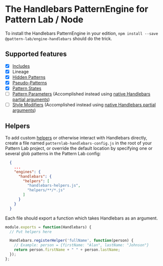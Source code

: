 # The Handlebars PatternEngine for Pattern Lab / Node

To install the Handlebars PatternEngine in your edition, `npm install --save @pattern-lab/engine-handlebars` should do the trick.

## Supported features

* [x] [Includes](http://patternlab.io/docs/pattern-including.html)
* [x] Lineage
* [x] [Hidden Patterns](http://patternlab.io/docs/pattern-hiding.html)
* [x] [Pseudo-Patterns](http://patternlab.io/docs/pattern-pseudo-patterns.html)
* [x] [Pattern States](http://patternlab.io/docs/pattern-states.html)
* [ ] [Pattern Parameters](http://patternlab.io/docs/pattern-parameters.html) (Accomplished instead using [native Handlebars partial arguments](http://handlebarsjs.com/partials.html))
* [ ] [Style Modifiers](http://patternlab.io/docs/pattern-stylemodifier.html) (Accomplished instead using [native Handlebars partial arguments](http://handlebarsjs.com/partials.html))

## Helpers

To add custom [helpers](http://handlebarsjs.com/#helpers) or otherwise interact with Handlebars directly, create a file named `patternlab-handlebars-config.js` in the root of your Pattern Lab project, or override the default location by specifying one or several glob patterns in the Pattern Lab config:

```json
  {
    ...
    "engines": {
      "handlebars": {
        "helpers": [
          "handlebars-helpers.js",
          "helpers/**/*.js"
        ]
      }
    }
  }
```

Each file should export a function which takes Handlebars as an argument.

```js
module.exports = function(Handlebars) {
  // Put helpers here

  Handlebars.registerHelper('fullName', function(person) {
    // Example: person = {firstName: "Alan", lastName: "Johnson"}
    return person.firstName + " " + person.lastName;
  });
};
```
